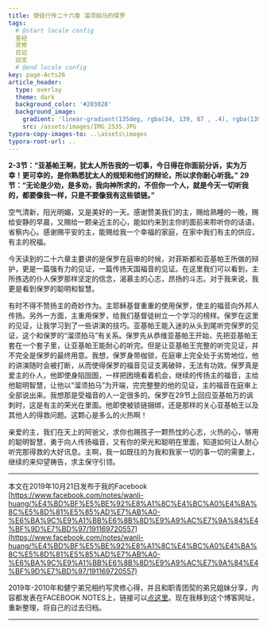 ```yaml
---
title: 使徒行传二十六章 溜须拍马的保罗
tags: 
  # @start locale config
  圣经
  灵修
  日记
  旧文
  # @end locale config
key: page-Acts26
article_header:
  type: overlay
  theme: dark
  background_color: '#203028'
  background_image:
    gradient: 'linear-gradient(135deg, rgba(34, 139, 87 , .4), rgba(139, 34, 139, .4))'
    src: /assets/images/IMG_2535.JPG
typora-copy-images-to: ..\assets\images
typora-root-url: ..
---
```


**2-3节：“亚基帕王啊，犹太人所告我的一切事，今日得在你面前分诉，实为万幸！更可幸的，是你熟悉犹太人的规矩和他们的辩论，所以求你耐心听我。”**
**29节：“无论是少劝，是多劝，我向神所求的，不但你一个人，就是今天一切听我的，都要像我一样，只是不要像我有这些锁链。”**

<!--more-->

空气清新，阳光明媚，又是美好的一天。感谢赞美我们的主，赐给熟睡的一晚，赐给安静的早晨，又赐给一颗亲近主的心，能如约来到主你的面前来聆听你的话语，省察内心。感谢赐平安的主，能赐给我一个幸福的家庭，在家中我们有主的供应，有主的祝福。

今天读到的二十六章主要讲的是保罗在庭审的时候，对菲斯都和亚基帕王所做的辩护，更是一篇强有力的见证，一篇传扬天国福音的见证。在这里我们可以看到，主所拣选的仆人保罗那样坚定的信念，渴慕主的心志，昂扬的斗志。对于我来说，我更是看到保罗的聪明和智慧。

有时不得不赞扬主的奇妙作为。主耶稣基督重重的使用保罗，使主的福音向外邦人传扬。另外一方面，主重用保罗，给我们基督徒树立一个学习的榜样。保罗在这里的见证，让我学习到了一些讲演的技巧。亚基帕王能入迷的从头到尾听完保罗的见证，这个和保罗的“溜须拍马”有关系。保罗先从恭维亚基帕王开始，先把亚基帕王套在一个套子里，让亚基帕王能耐心的听完。但是让亚基帕王完整的听完见证，并不完全是保罗的最终用意。我想，保罗身带枷锁，在庭审上完全处于劣势地位，他的讲演随时会被打断，从而使得保罗的福音见证支离破碎，无法有功效。保罗真是爱主的仆人，他即使身陷囹圄，一样把困境看着机会，继续的传扬主的福音，主给他聪明智慧，让他以“溜须拍马”为开端，完完整整的他的见证，主的福音在庭审上全部说出来。我想那是受福音的人一定很多的。保罗在29节上回应亚基帕万的讽刺时，这是有主的荣光在里面。他即使被锁链捆绑，还是那样的关心亚基帕王以及其他人的得救问题。这颗心是多么的火热啊！

亲爱的主，我们在天上的阿爸父，求你也赐孩子一颗热忱的心志，火热的心，够用的聪明智慧，勇于向人传扬福音，又有你的荣光和聪明在里面，知道如何让人耐心听完那得救的大好讯息。主啊，我一如既往的为我和我家一切的事一切的需要上，继续的来仰望祷告，求主保守引领。

---

本文在2019年10月21日发布于我的Facebook [https://www.facebook.com/notes/wanli-huang/%E4%BD%BF%E5%BE%92%E8%A1%8C%E4%BC%A0%E4%BA%8C%E5%8D%81%E5%85%AD%E7%AB%A0-%E6%BA%9C%E9%A1%BB%E6%8B%8D%E9%A9%AC%E7%9A%84%E4%BF%9D%E7%BD%97/191169720557](https://www.facebook.com/notes/wanli-huang/%E4%BD%BF%E5%BE%92%E8%A1%8C%E4%BC%A0%E4%BA%8C%E5%8D%81%E5%85%AD%E7%AB%A0-%E6%BA%9C%E9%A1%BB%E6%8B%8D%E9%A9%AC%E7%9A%84%E4%BF%9D%E7%BD%97/191169720557)

2019年-2010年和健宁弟兄相约写灵修心得，并且和职青团契的弟兄姐妹分享，内容都发表在FACEBOOK NOTES上，链接可以[点这里](https://www.facebook.com/wanli.huang/notes)。现在我移到这个博客网址，重新整理，将自己的过去归档。

---





